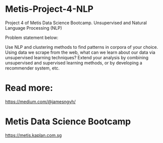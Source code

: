 ﻿# Metis-Project-4-NLP

Project 4 of Metis Data Science Bootcamp.
Unsupervised and Natural Language Processing (NLP)

Problem statement below:

Use NLP and clustering methods to find patterns in corpora of your choice.
Using data we scrape from the web, what can we learn about our data via unsupervised learning techniques? 
Extend your analysis by combining unsupervised and supervised learning methods, or by developing a recommender system, etc.

# Read more:
https://medium.com/@jamesngyh/

# Metis Data Science Bootcamp
https://metis.kaplan.com.sg
